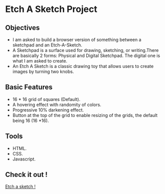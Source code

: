 # Etch A Sketch Project 

## Objectives 
- I am asked to build a browser version of something between a sketchpad and an Etch-A-Sketch.
- A Sketchpad is a surface used for drawing, sketching, or writing.There are basically 2 forms: Physical and Digital Sketchpad. The digital one is what I am asked to create.
- An Etch A Sketch is a classic drawing toy that allows users to create images by turning two knobs.


## Basic Features
- 16 * 16 grid of squares (Default).
- A hovering effect with randomity of colors.
- Progressive 10% darkening effect.
- Button at the top of the grid to enable resizing of the grids, the default being 16 (16 *16).						

## Tools 
- HTML.
- CSS.
- Javascript.

## Check it out !
[Etch a sketch !](https://sorbari2016.github.io/etch-a-sketch/) 
